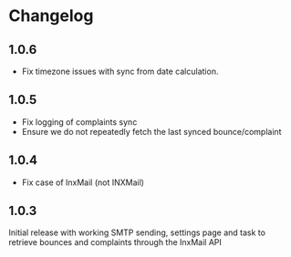 # Changelog

## 1.0.6

* Fix timezone issues with sync from date calculation.

## 1.0.5

* Fix logging of complaints sync
* Ensure we do not repeatedly fetch the last synced bounce/complaint

## 1.0.4

* Fix case of InxMail (not INXMail)

## 1.0.3

Initial release with working SMTP sending, settings page and task to retrieve bounces and complaints through the InxMail API
